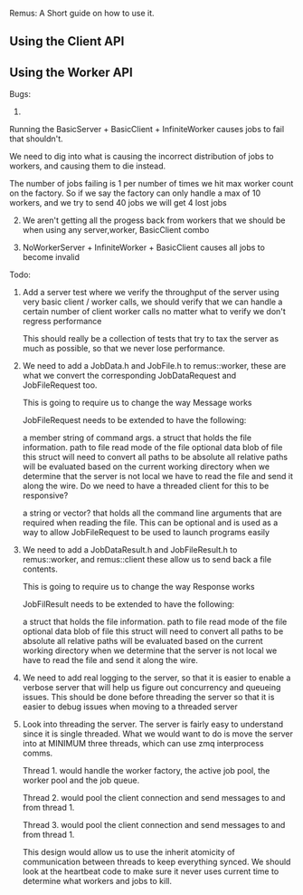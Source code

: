 Remus: A Short guide on how to use it.


## Using the Client API ##


## Using the Worker API ##

Bugs:

1.
  Running the BasicServer + BasicClient + InfiniteWorker causes jobs
  to fail that shouldn't.

  We need to dig into what is causing the incorrect distribution of jobs
  to workers, and causing them to die instead.

  The number of jobs failing is 1 per number of times we hit max worker
  count on the factory. So if we say the factory can only handle a max
  of 10 workers, and we try to send 40 jobs we will get 4 lost jobs

2. We aren't getting all the progess back from workers that we should
   be when using any server,worker, BasicClient combo

3. NoWorkerServer + InfiniteWorker + BasicClient causes all jobs
   to become invalid


Todo:

1. Add a server test where we verify the throughput of the server
   using very basic client / worker calls, we should verify that we can
   handle a certain number of client worker calls no matter what to
   verify we don't regress performance

   This should really be a collection of tests that try to tax the server
   as much as possible, so that we never lose performance.

2. We need to add a JobData.h and JobFile.h to remus::worker, these
   are what we convert the corresponding JobDataRequest and JobFileRequest
   too.

   This is going to require us to change the way Message works

   JobFileRequest needs to be extended to have the following:

   a member string of command args.
   a struct that holds the file information.
      path to file
      read mode of the file
      optional data blob of file
    this struct will need to convert all paths to be absolute
    all relative paths will be evaluated based on the current working directory
    when we determine that the server is not local we have to read the file
    and send it along the wire.
    Do we need to have a threaded client for this to be responsive?

   a string or vector? that holds all the command line arguments that are required
   when reading the file. This can be optional and is used as a way to allow
   JobFileRequest to be used to launch programs easily


2. We need to add a JobDataResult.h and JobFileResult.h to remus::worker, and
   remus::client these allow us to send back a file contents.

   This is going to require us to change the way Response works

   JobFilResult needs to be extended to have the following:

   a struct that holds the file information.
      path to file
      read mode of the file
      optional data blob of file
    this struct will need to convert all paths to be absolute
    all relative paths will be evaluated based on the current working directory
    when we determine that the server is not local we have to read the file
    and send it along the wire.


3. We need to add real logging to  the server, so that it is easier to enable a
   verbose server that will help us figure out concurrency and queueing issues.
   This should be done before threading the server so that it is easier to debug
   issues when moving to a threaded server


4. Look into threading the server. The server is fairly easy to understand
   since it is single threaded. What we would want to do is move the server
   into at MINIMUM three threads, which can use zmq interprocess comms.

   Thread 1. would handle the worker factory, the active job pool,
             the worker pool and the job queue.

   Thread 2. would pool the client connection and send messages to and
             from thread 1.

   Thread 3. would pool the client connection and send messages to and
             from thread 1.

   This design would allow us to use the inherit atomicity of communication
   between threads to keep everything synced. We should look at the heartbeat
   code to make sure it never uses current time to determine what workers and
   jobs to kill.

